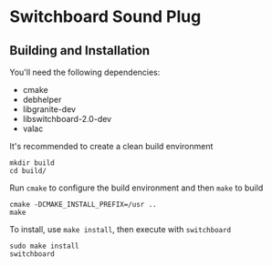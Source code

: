 # Switchboard Sound Plug

## Building and Installation

You'll need the following dependencies:

* cmake
* debhelper
* libgranite-dev
* libswitchboard-2.0-dev
* valac

It's recommended to create a clean build environment

    mkdir build
    cd build/
    
Run `cmake` to configure the build environment and then `make` to build

    cmake -DCMAKE_INSTALL_PREFIX=/usr ..
    make
    
To install, use `make install`, then execute with `switchboard`

    sudo make install
    switchboard
